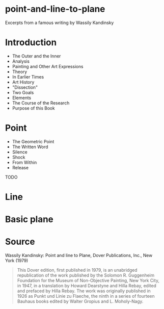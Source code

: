 # point-and-line-to-plane
Excerpts from a famous writing by Wassily Kandinsky

# Introduction
- The Outer and the Inner
- Analysis
- Painting and Other Art Expressions
- Theory
- In Earlier Times
- Art History
- "Dissection"
- Two Goals
- Elements
- The Course of the Research
- Purpose of this Book

# Point
- The Geometric Point
- The Written Word
- Silence
- Shock
- From Within
- Release

TODO

# Line

# Basic plane

# Source
Wassily Kandinsky: Point and line to Plane, Dover Publications, Inc., New York (1979)

> This Dover edition, first published in 1979, is an unabridged republication of the work published by the Solomon R. Guggenheim Foundation for the Museum of Non-Objective Painting, New York City, in 1947, in a translation by Howard Dearstyne and Hilla Rebay, edited and prefaced by Hilla Rebay. The work was originally published in 1926 as Punkt und Linie zu Flaeche, the ninth in a series of fourteen Bauhaus books edited by Walter Gropius and L. Moholy-Nagy.
